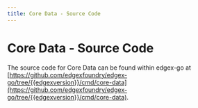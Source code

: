 ```yaml
---
title: Core Data - Source Code
---
```


# Core Data - Source Code

The source code for Core Data can be found within edgex-go at
[https://github.com/edgexfoundry/edgex-go/tree/{{edgexversion}}/cmd/core-data](https://github.com/edgexfoundry/edgex-go/tree/{{edgexversion}}/cmd/core-data).